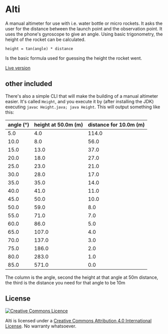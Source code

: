 # Alti

A manual altimeter for use with i.e. water bottle or micro rockets. It asks the user for the distance between the launch point and the observation point. It uses the phone's gyroscope to give an angle. Using basic trigonometry, the height of the rocket can be calculated.

	height = tan(angle) * distance

Is the basic formula used for guessing the height the rocket went.

[Live version](http://haroen.me/alti)

## other included

There's also a simple CLI that will make the building of a manual altimeter easier. It's called `Height`, and you execute it by (after installing the JDK) executing `javac Height.java; java Height`. This will output something like this:

angle (°) | height at 50.0m (m) | distance for 10.0m (m)
--- | --- | ---
5.0	|4.0	|114.0
10.0	|8.0	|56.0
15.0	|13.0	|37.0
20.0	|18.0	|27.0
25.0	|23.0	|21.0
30.0	|28.0	|17.0
35.0	|35.0	|14.0
40.0	|41.0	|11.0
45.0	|50.0	|10.0
50.0	|59.0	|8.0
55.0	|71.0	|7.0
60.0	|86.0	|5.0
65.0	|107.0	|4.0
70.0	|137.0	|3.0
75.0	|186.0	|2.0
80.0	|283.0	|1.0
85.0	|571.0	|0.0

The column is the angle, second the height at that angle at 50m distance, the third is the distance you need for that angle to be 10m


## License

[![Creative Commons Licence](https://i.creativecommons.org/l/by/4.0/88x31.png)](http://creativecommons.org/licenses/by/4.0/)

Alti is licensed under a [Creative Commons Attribution 4.0 International License](http://creativecommons.org/licenses/by/4.0/). No warranty whatsoever.
